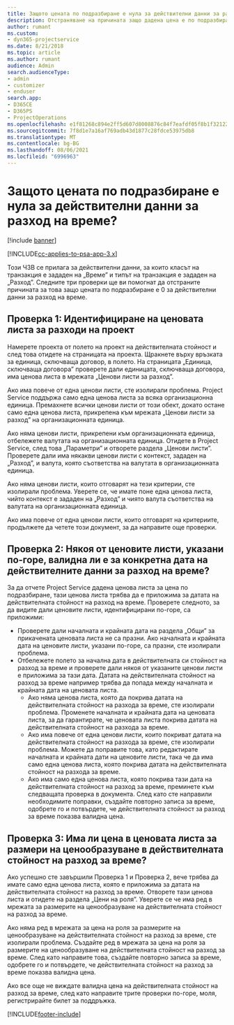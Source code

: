 ```yaml
---
title: Защото цената по подразбиране е нула за действителни данни за разход на време?
description: Отстраняване на причината защо дадена цена е по подразбиране 0 в действителни данни за разход на време.
author: rumant
ms.custom:
- dyn365-projectservice
ms.date: 8/21/2018
ms.topic: article
ms.author: rumant
audience: Admin
search.audienceType:
- admin
- customizer
- enduser
search.app:
- D365CE
- D365PS
- ProjectOperations
ms.openlocfilehash: e1f81268c894e2ff5d607d8008876c84f7eafdf05f8b1f3212263a5dfa89b69d
ms.sourcegitcommit: 7f8d1e7a16af769adb43d1877c28fdce53975db8
ms.translationtype: MT
ms.contentlocale: bg-BG
ms.lasthandoff: 08/06/2021
ms.locfileid: "6996963"
---
```

# <a name="why-is-the-price-defaulting-to-zero-on-time-cost-actuals"></a>Защото цената по подразбиране е нула за действителни данни за разход на време?

[!include [banner](../includes/psa-now-project-operations.md)]

[!INCLUDE[cc-applies-to-psa-app-3.x](../includes/cc-applies-to-psa-app-3x.md)]

Този ЧЗВ се прилага за действителни данни, за които класът на транзакция е зададен на „Време” и типът на транзакция е зададен на „Разход”. Следните три проверки ще ви помогнат да отстраните причината за това защо цената по подразбиране е 0 за действителни данни за разход на време.
 
## <a name="check-1-identify-the-cost-price-list-for-the-project"></a>Проверка 1: Идентифициране на ценовата листа за разходи на проект

Намерете проекта от полето на проект на действителната стойност и след това отидете на страницата на проекта. Щракнете върху връзката за единица, сключваща договор, в полето. На страницата „Единица, сключваща договора” проверете дали единицата, сключваща договора, има ценова листа в мрежата „Ценови листи за разход”.

Ако има повече от една ценови листи, сте изолирали проблема. Project Service поддържа само една ценова листа за всяка организационна единица. Премахнете всички ценови листи от този обект, докато остане само една ценова листа, прикрепена към мрежата „Ценови листи за разход” на организационната единица.

Ако няма ценови листи, прикрепени към организационната единица, отбележете валутата на организационната единица. Отидете в Project Service, след това „Параметри” и отворете раздела „Ценови листи”. Проверете дали има някакви ценови листи с контекст, зададен на „Разход”, и валута, която съответства на валутата в организационната единица.
 
Ако няма ценови листи, които отговарят на тези критерии, сте изолирали проблема. Уверете се, че имате поне една ценова листа, чийто контекст е зададен на „Разход” и чиято валута съответства на валутата на организационната единица.

Ако има повече от една ценови листи, които отговарят на критериите, продължете да четете този документ, за да направите още проверки.

## <a name="check-2-are-any-of-the-price-lists-identified-above-valid-for-the-specific-date-of-the-time-cost-actual"></a>Проверка 2: Някоя от ценовите листи, указани по-горе, валидна ли е за конкретна дата на действителните данни за разход на време?

За да отчете Project Service дадена ценова листа за цена по подразбиране, тази ценова листа трябва да е приложима за датата на действителната стойност на разход на време. Проверете следното, за да видите дали ценовите листи, идентифицирани по-горе, са приложими:

- Проверете дали началната и крайната дата на раздела „Общи” за прикачената ценовата листа не са празни. Ако началната и крайната дата на ценовите листи, указани по-горе, са празни, сте изолирали проблема. 
- Отбележете полето за начална дата в действителната си стойност на разход за време и проверете дали някоя от указаните ценови листи е приложима за тази дата. Датата на действителната стойност на разход за време например трябва да попада между началната и крайната дата на ценовата листа. 
    - Ако няма ценова листа, която да покрива датата на действителната стойност на разхода за време, сте изолирали проблема. Променете началната и крайната дата на ценовата листа, за да гарантирате, че ценовата листа покрива датата на действителната стойност на разхода за време. 
    - Ако има повече от една ценови листи, които покриват датата на действителната стойност на разхода за време, сте изолирали проблема. Можете да поправите това, като редактирате началната и крайната дати на ценовите листи, така че да има само една ценова листа, която покрива датата на действителната стойност на разхода за време. 
    - Ако има само една ценова листа, която покрива тази дата на действителната стойност на разход за време, преминете към следващата проверка в документа.
След като сте направили необходимите поправки, създайте повторно записа за време, одобрете го и потвърдете, че действителната стойност за разход за време показва валидна цена.

## <a name="check-3-is-there-a-price-in-the-price-list-for-the-pricing-dimensions-on-the-time-cost-actual"></a>Проверка 3: Има ли цена в ценовата листа за размери на ценообразуване в действителната стойност на разход за време?

Ако успешно сте завършили Проверка 1 и Проверка 2, вече трябва да имате само една ценова листа, която е приложима за датата на действителната стойност на разход за време. Отворете тази ценова листа и отидете на раздела „Цени на роля”. Уверете се че има ред в мрежата за размерите на ценообразуване на действителната стойност на разход за време.

Ако няма ред в мрежата за цена на роля за размерите на ценообразуване на действителната стойност на разход за време, сте изолирали проблема. Създайте ред в мрежата за цена на роля за размерите на ценообразуване на действителната стойност на разход за време. След като направите това, създайте повторно записа за време, одобрете го и потвърдете, че действителната стойност на разход за време показва валидна цена.
 
Ако все още не виждате валидна цена на действителната стойност на разход за време, след като направите трите проверки по-горе, моля, регистрирайте билет за поддръжка.





[!INCLUDE[footer-include](../includes/footer-banner.md)]
